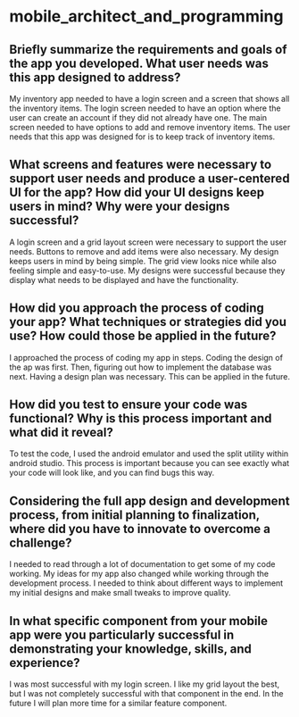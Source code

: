 # mobile_architect_and_programming

## Briefly summarize the requirements and goals of the app you developed. What user needs was this app designed to address?

My inventory app needed to have a login screen and a screen that shows all the inventory items. The login screen needed to have an option where the user can create an account if they did not already have one. The main screen needed to have options to add and remove inventory items. The user needs that this app was designed for is to keep track of inventory items.

## What screens and features were necessary to support user needs and produce a user-centered UI for the app? How did your UI designs keep users in mind? Why were your designs successful?

A login screen and a grid layout screen were necessary to support the user needs. Buttons to remove and add items were also necessary. My design keeps users in mind by being simple. The grid view looks nice while also feeling simple and easy-to-use. My designs were successful because they display what needs to be displayed and have the functionality.

## How did you approach the process of coding your app? What techniques or strategies did you use? How could those be applied in the future?

I approached the process of coding my app in steps. Coding the design of the ap was first. Then, figuring out how to implement the database was next. Having a design plan was necessary. This can be applied in the future.

## How did you test to ensure your code was functional? Why is this process important and what did it reveal?

To test the code, I used the android emulator and used the split utility within android studio. This process is important because you can see exactly what your code will look like, and you can find bugs this way.

## Considering the full app design and development process, from initial planning to finalization, where did you have to innovate to overcome a challenge?

I needed to read through a lot of documentation to get some of my code working. My ideas for my app also changed while working through the development process. I needed to think about different ways to implement my initial designs and make small tweaks to improve quality.

## In what specific component from your mobile app were you particularly successful in demonstrating your knowledge, skills, and experience?

I was most successful with my login screen. I like my grid layout the best, but I was not completely successful with that component in the end. In the future I will plan more time for a similar feature component.
